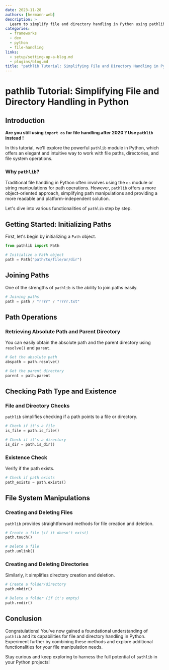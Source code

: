 ```yaml
---
date: 2023-11-28
authors: [hermann-web]
description: >
  Learn to simplify file and directory handling in Python using pathlib.
categories:
  - frameworks
  - dev
  - python
  - file-handling
links:
  - setup/setting-up-a-blog.md
  - plugins/blog.md
title: "pathlib Tutorial: Simplifying File and Directory Handling in Python"
---
```


# pathlib Tutorial: Simplifying File and Directory Handling in Python

## Introduction

__Are you still using `import os` for file handling after 2020 ? Use `pathlib` instead !__

In this tutorial, we'll explore the powerful `pathlib` module in Python, which offers an elegant and intuitive way to work with file paths, directories, and file system operations.

### Why `pathlib`?

Traditional file handling in Python often involves using the `os` module or string manipulations for path operations. However, `pathlib` offers a more object-oriented approach, simplifying path manipulations and providing a more readable and platform-independent solution.

Let's dive into various functionalities of `pathlib` step by step.

## Getting Started: Initializing Paths

First, let's begin by initializing a `Path` object.

```python
from pathlib import Path

# Initialize a Path object
path = Path("path/to/file/or/dir")
```

<!-- more -->

## Joining Paths

One of the strengths of `pathlib` is the ability to join paths easily.

```python
# Joining paths
path = path / "rrrr" / "rrrr.txt"
```

## Path Operations

### Retrieving Absolute Path and Parent Directory

You can easily obtain the absolute path and the parent directory using `resolve()` and `parent`.

```python
# Get the absolute path
abspath = path.resolve()

# Get the parent directory
parent = path.parent
```

## Checking Path Type and Existence

### File and Directory Checks

`pathlib` simplifies checking if a path points to a file or directory.

```python
# Check if it's a file
is_file = path.is_file()

# Check if it's a directory
is_dir = path.is_dir()
```

### Existence Check

Verify if the path exists.

```python
# Check if path exists
path_exists = path.exists()
```

## File System Manipulations

### Creating and Deleting Files

`pathlib` provides straightforward methods for file creation and deletion.

```python
# Create a file (if it doesn't exist)
path.touch()

# Delete a file
path.unlink()
```

### Creating and Deleting Directories

Similarly, it simplifies directory creation and deletion.

```python
# Create a folder/directory
path.mkdir()

# Delete a folder (if it's empty)
path.rmdir()
```

## Conclusion

Congratulations! You've now gained a foundational understanding of `pathlib` and its capabilities for file and directory handling in Python. Experiment further by combining these methods and explore additional functionalities for your file manipulation needs.

Stay curious and keep exploring to harness the full potential of `pathlib` in your Python projects!
